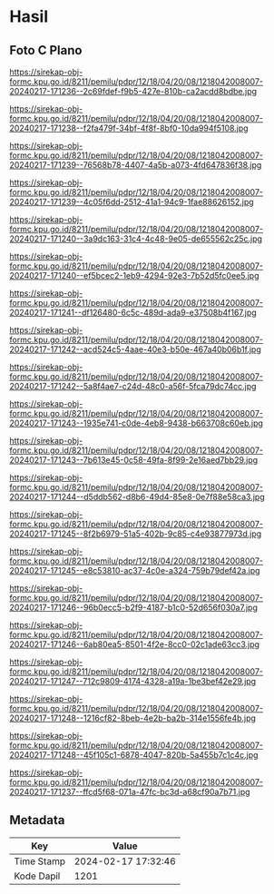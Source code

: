 # Hasil

## Foto C Plano

https://sirekap-obj-formc.kpu.go.id/8211/pemilu/pdpr/12/18/04/20/08/1218042008007-20240217-171236--2c69fdef-f9b5-427e-810b-ca2acdd8bdbe.jpg

https://sirekap-obj-formc.kpu.go.id/8211/pemilu/pdpr/12/18/04/20/08/1218042008007-20240217-171238--f2fa479f-34bf-4f8f-8bf0-10da994f5108.jpg

https://sirekap-obj-formc.kpu.go.id/8211/pemilu/pdpr/12/18/04/20/08/1218042008007-20240217-171239--76568b78-4407-4a5b-a073-4fd647836f38.jpg

https://sirekap-obj-formc.kpu.go.id/8211/pemilu/pdpr/12/18/04/20/08/1218042008007-20240217-171239--4c05f6dd-2512-41a1-94c9-1fae88626152.jpg

https://sirekap-obj-formc.kpu.go.id/8211/pemilu/pdpr/12/18/04/20/08/1218042008007-20240217-171240--3a9dc163-31c4-4c48-9e05-de655562c25c.jpg

https://sirekap-obj-formc.kpu.go.id/8211/pemilu/pdpr/12/18/04/20/08/1218042008007-20240217-171240--ef5bcec2-1eb9-4294-92e3-7b52d5fc0ee5.jpg

https://sirekap-obj-formc.kpu.go.id/8211/pemilu/pdpr/12/18/04/20/08/1218042008007-20240217-171241--df126480-6c5c-489d-ada9-e37508b4f167.jpg

https://sirekap-obj-formc.kpu.go.id/8211/pemilu/pdpr/12/18/04/20/08/1218042008007-20240217-171242--acd524c5-4aae-40e3-b50e-467a40b06b1f.jpg

https://sirekap-obj-formc.kpu.go.id/8211/pemilu/pdpr/12/18/04/20/08/1218042008007-20240217-171242--5a8f4ae7-c24d-48c0-a56f-5fca79dc74cc.jpg

https://sirekap-obj-formc.kpu.go.id/8211/pemilu/pdpr/12/18/04/20/08/1218042008007-20240217-171243--1935e741-c0de-4eb8-9438-b663708c60eb.jpg

https://sirekap-obj-formc.kpu.go.id/8211/pemilu/pdpr/12/18/04/20/08/1218042008007-20240217-171243--7b613e45-0c58-49fa-8f99-2e16aed7bb29.jpg

https://sirekap-obj-formc.kpu.go.id/8211/pemilu/pdpr/12/18/04/20/08/1218042008007-20240217-171244--d5ddb562-d8b6-49d4-85e8-0e7f88e58ca3.jpg

https://sirekap-obj-formc.kpu.go.id/8211/pemilu/pdpr/12/18/04/20/08/1218042008007-20240217-171245--8f2b6979-51a5-402b-9c85-c4e93877973d.jpg

https://sirekap-obj-formc.kpu.go.id/8211/pemilu/pdpr/12/18/04/20/08/1218042008007-20240217-171245--e8c53810-ac37-4c0e-a324-759b79def42a.jpg

https://sirekap-obj-formc.kpu.go.id/8211/pemilu/pdpr/12/18/04/20/08/1218042008007-20240217-171246--96b0ecc5-b2f9-4187-b1c0-52d656f030a7.jpg

https://sirekap-obj-formc.kpu.go.id/8211/pemilu/pdpr/12/18/04/20/08/1218042008007-20240217-171246--6ab80ea5-8501-4f2e-8cc0-02c1ade63cc3.jpg

https://sirekap-obj-formc.kpu.go.id/8211/pemilu/pdpr/12/18/04/20/08/1218042008007-20240217-171247--712c9809-4174-4328-a19a-1be3bef42e29.jpg

https://sirekap-obj-formc.kpu.go.id/8211/pemilu/pdpr/12/18/04/20/08/1218042008007-20240217-171248--1216cf82-8beb-4e2b-ba2b-314e1556fe4b.jpg

https://sirekap-obj-formc.kpu.go.id/8211/pemilu/pdpr/12/18/04/20/08/1218042008007-20240217-171248--45f105c1-6878-4047-820b-5a455b7c1c4c.jpg

https://sirekap-obj-formc.kpu.go.id/8211/pemilu/pdpr/12/18/04/20/08/1218042008007-20240217-171237--ffcd5f68-071a-47fc-bc3d-a68cf90a7b71.jpg


## Metadata

| Key        | Value               |
| ---------- | ------------------- |
| Time Stamp | 2024-02-17 17:32:46 |
| Kode Dapil | 1201                |




